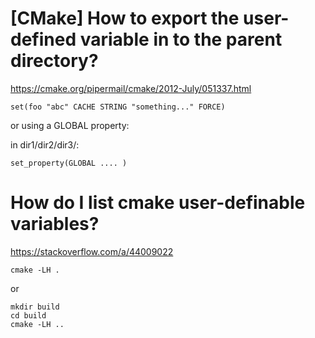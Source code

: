 # [CMake] How to export the user-defined variable in to the parent directory? #

https://cmake.org/pipermail/cmake/2012-July/051337.html

```
set(foo "abc" CACHE STRING "something..." FORCE)
```

or using a GLOBAL property:

in dir1/dir2/dir3/:

```
set_property(GLOBAL .... )
```

# How do I list cmake user-definable variables? #

https://stackoverflow.com/a/44009022

```
cmake -LH .
```

or

```
mkdir build
cd build
cmake -LH ..
```

